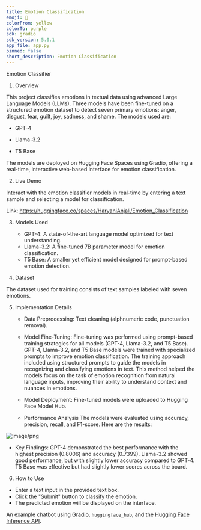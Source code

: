 ```yaml
---
title: Emotion Classification
emoji: 💬
colorFrom: yellow
colorTo: purple
sdk: gradio
sdk_version: 5.0.1
app_file: app.py
pinned: false
short_description: Emotion Classification
---
```


Emotion Classifier

1. Overview

This project classifies emotions in textual data using advanced Large Language Models (LLMs). Three models have been fine-tuned on a structured emotion dataset to detect seven primary emotions: anger, disgust, fear, guilt, joy, sadness, and shame. The models used are:

* GPT-4

* Llama-3.2

* T5 Base

The models are deployed on Hugging Face Spaces using Gradio, offering a real-time, interactive web-based interface for emotion classification.

2. Live Demo

Interact with the emotion classifier models in real-time by entering a text sample and selecting a model for classification.

Link: https://huggingface.co/spaces/HaryaniAnjali/Emotion_Classification 

3. Models Used

     * GPT-4: A state-of-the-art language model optimized for text understanding.
     * Llama-3.2: A fine-tuned 7B parameter model for emotion classification.
     * T5 Base: A smaller yet efficient model designed for prompt-based emotion detection.


4. Dataset

The dataset used for training consists of text samples labeled with seven emotions. 

5. Implementation Details

   * Data Preprocessing: Text cleaning (alphnumeric code, punctuation removal).


   * Model Fine-Tuning: Fine-tuning was performed using prompt-based training strategies for all models (GPT-4, Llama-3.2, and T5 Base).
GPT-4, Llama-3.2, and T5 Base models were trained with specialized prompts to improve emotion classification.
The training approach included using structured prompts to guide the models in recognizing and classifying emotions in text.
This method helped the models focus on the task of emotion recognition from natural language inputs, improving their ability to understand context and nuances in emotions.

   * Model Deployment: Fine-tuned models were uploaded to Hugging Face Model Hub.

   * Performance Analysis The models were evaluated using accuracy, precision, recall, and F1-score. Here are the results:
  
     

![image/png](https://cdn-uploads.huggingface.co/production/uploads/67aa7cb6c6abc0f7e891d922/F15Sp2zmgNfsxkAczMmQb.png)

   * Key Findings: GPT-4 demonstrated the best performance with the highest precision (0.8006) and accuracy (0.7399). Llama-3.2 showed good performance, but with slightly lower accuracy compared to GPT-4. T5 Base was effective but had slightly lower scores across the board.

6. How to Use

* Enter a text input in the provided text box.
* Click the "Submit" button to classify the emotion.
* The predicted emotion will be displayed on the interface.

An example chatbot using [Gradio](https://gradio.app), [`huggingface_hub`](https://huggingface.co/docs/huggingface_hub/v0.22.2/en/index), and the [Hugging Face Inference API](https://huggingface.co/docs/api-inference/index).